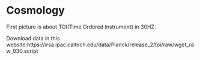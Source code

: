 # Cosmology
<p>First picture is about TOI(Time Ordered Instrument) in 30HZ.</p>
<p>Download data in this website:https://irsa.ipac.caltech.edu/data/Planck/release_2/toi/raw/wget_raw_030.script</p>
